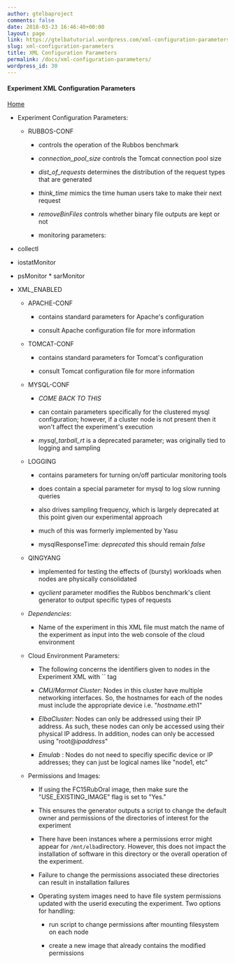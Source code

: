 ```yaml
---
author: gtelbaproject
comments: false
date: 2018-03-23 16:46:40+00:00
layout: page
link: https://gtelbatutorial.wordpress.com/xml-configuration-parameters/
slug: xml-configuration-parameters
title: XML Configuration Parameters
permalink: /docs/xml-configuration-parameters/
wordpress_id: 30
---
```


#### Experiment XML Configuration Parameters





[Home](https://gtelbatutorial.wordpress.com/2018/02/22/introduction-to-elba)
	
  * Experiment Configuration Parameters:

	
    * RUBBOS-CONF

	
      * controls the operation of the Rubbos benchmark

	
      * _connection_pool_size_ controls the Tomcat connection pool size

	
      * _dist_of_requests_ determines the distribution of the request types that are generated

	
      * _think_time_ mimics the time human users take to make their next request

	
      * _removeBinFiles_ controls whether binary file outputs are kept or not

	
      * monitoring parameters:
* collectl
* iostatMonitor
* psMonitor * sarMonitor
* XML_ENABLED




	
    * APACHE-CONF

	
      * contains standard parameters for Apache's configuration

	
      * consult Apache configuration file for more information




	
    * TOMCAT-CONF

	
      * contains standard parameters for Tomcat's configuration

	
      * consult Tomcat configuration file for more information




	
    * MYSQL-CONF

	
      * _COME BACK TO THIS_

	
      * can contain parameters specifically for the clustered mysql configuration; however, if a cluster node is not present then it won't affect the experiment's execution

	
      * _mysql_tarball_rt_ is a deprecated parameter; was originally tied to logging and sampling




	
    * LOGGING

	
      * contains parameters for turning on/off particular monitoring tools

	
      * does contain a special parameter for mysql to log slow running queries

	
      * also drives sampling frequency, which is largely deprecated at this point given our experimental approach

	
      * much of this was formerly implemented by Yasu

	
      * mysqlResponseTime: _deprecated_ this should remain _false_




	
    * QINGYANG

	
      * implemented for testing the effects of (bursty) workloads when nodes are physically consolidated

	
      * _qyclient_ parameter modifies the Rubbos benchmark's client generator to output specific types of requests




	
    * _Dependencies_:

	
      * Name of the experiment in this XML file must match the name of the experiment as input into the web console of the cloud environment







	
  * Cloud Environment Parameters:

	
    * The following concerns the identifiers given to nodes in the Experiment XML with `` tag

	
    * _CMU/Marmot Cluster_: Nodes in this cluster have multiple networking interfaces. So, the hostnames for each of the nodes must include the appropriate device i.e. "_hostname_.eth1"

	
    * _ElbaCluster_: Nodes can only be addressed using their IP address. As such, these nodes can only be accessed using their physical IP address. In addition, nodes can only be accessed using "root@_ipaddress_"

	
    * _Emulab_ : Nodes do not need to specifiy specific device or IP addresses; they can just be logical names like "node1, etc"




	
  * Permissions and Images:

	
    * If using the FC15RubOral image, then make sure the "USE_EXISTING_IMAGE" flag is set to "Yes."

	
    * This ensures the generator outputs a script to change the default owner and permissions of the directories of interest for the experiment

	
    * There have been instances where a permissions error might appear for `/mnt/elba`directory. However, this does not impact the installation of software in this directory or the overall operation of the experiment.

	
    * Failure to change the permissions associated these directories can result in installation failures

	
    * Operating system images need to have file system permissions updated with the userid executing the experiment. Two options for handling:

	
      * run script to change permissions after mounting filesystem on each node

	
      * create a new image that already contains the modified permissions








